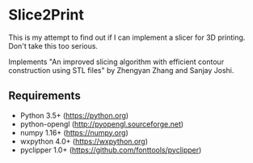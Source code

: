 # Slice2Print

This is my attempt to find out if I can implement a slicer for 3D printing. Don't take this too serious.

Implements "An improved slicing algorithm with efficient contour
construction using STL files" by Zhengyan Zhang and Sanjay Joshi.

## Requirements
* Python 3.5+ (https://python.org)
* python-opengl (http://pyopengl.sourceforge.net)
* numpy 1.16+ (https://numpy.org)
* wxpython 4.0+ (https://wxpython.org)
* pyclipper 1.0+ (https://github.com/fonttools/pyclipper)

